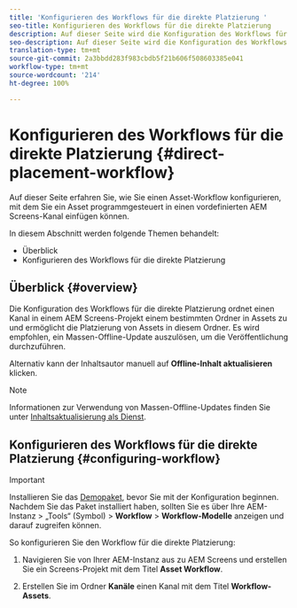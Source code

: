 ```yaml
---
title: 'Konfigurieren des Workflows für die direkte Platzierung '
seo-title: Konfigurieren des Workflows für die direkte Platzierung
description: Auf dieser Seite wird die Konfiguration des Workflows für die direkte Platzierung beschrieben.
seo-description: Auf dieser Seite wird die Konfiguration des Workflows für die direkte Platzierung beschrieben.
translation-type: tm+mt
source-git-commit: 2a3bbdd283f983cbdb5f21b606f508603385e041
workflow-type: tm+mt
source-wordcount: '214'
ht-degree: 100%

---
```



# Konfigurieren des Workflows für die direkte Platzierung {#direct-placement-workflow}

Auf dieser Seite erfahren Sie, wie Sie einen Asset-Workflow konfigurieren, mit dem Sie ein Asset programmgesteuert in einen vordefinierten AEM Screens-Kanal einfügen können.

In diesem Abschnitt werden folgende Themen behandelt:

* Überblick
* Konfigurieren des Workflows für die direkte Platzierung

## Überblick {#overview}

Die Konfiguration des Workflows für die direkte Platzierung ordnet einen Kanal in einem AEM Screens-Projekt einem bestimmten Ordner in Assets zu und ermöglicht die Platzierung von Assets in diesem Ordner. Es wird empfohlen, ein Massen-Offline-Update auszulösen, um die Veröffentlichung durchzuführen.

Alternativ kann der Inhaltsautor manuell auf **Offline-Inhalt aktualisieren** klicken.

>[!NOTE]
>
>Informationen zur Verwendung von Massen-Offline-Updates finden Sie unter [Inhaltsaktualisierung als Dienst](/help/user-guide/content-update-as-a-service.md).

## Konfigurieren des Workflows für die direkte Platzierung {#configuring-workflow}

>[!IMPORTANT]
>
>Installieren Sie das [Demopaket](https://github.com/godanny86/screens-demo/releases/download/v.0.0.1/screens-demo.all-1.0-SNAPSHOT.zip), bevor Sie mit der Konfiguration beginnen. Nachdem Sie das Paket installiert haben, sollten Sie es über Ihre AEM-Instanz > „Tools“ (Symbol) > **Workflow** > **Workflow-Modelle** anzeigen und darauf zugreifen können.

So konfigurieren Sie den Workflow für die direkte Platzierung:

1. Navigieren Sie von Ihrer AEM-Instanz aus zu AEM Screens und erstellen Sie ein Screens-Projekt mit dem Titel **Asset Workflow**.

1. Erstellen Sie im Ordner **Kanäle** einen Kanal mit dem Titel **Workflow-Assets**.

